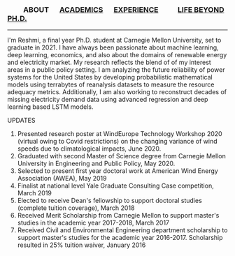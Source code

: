 
### &emsp;&emsp; ABOUT  &emsp; [ACADEMICS](./Academics.md) &emsp; [EXPERIENCE](./profexp.md) &emsp; &emsp; [LIFE BEYOND PH.D.](./lifebeyondphd.md)

-------  



I'm Reshmi, a final year Ph.D. student at Carnegie Mellon University, set to graduate in 2021. I have always been passionate about machine learning, deep learning, economics, and also about the domains of renewable energy and electricity market. My research reflects the blend of of my interest areas in a public policy setting. I am analyzing the future reliability of power systems for the United States by developing probabilistic mathematical models using terrabytes of reanalysis datasets to measure the resource adequacy metrics. Additionally, I am also working to reconstruct decades of missing electricity demand data using advanced regression and deep learning based LSTM models.

UPDATES
1. Presented research poster at WindEurope Technology Workshop 2020 (virtual owing to Covid restrictions) on the changing variance of wind speeds due to climatological impacts, June 2020.
2. Graduated with second Master of Science degree from Carnegie Mellon University in Engineering and Public Policy, May 2020.
3. Selected to present first year doctoral work at American Wind Energy Association (AWEA), May 2019
4. Finalist at national level Yale Graduate Consulting Case competition, March 2019
5. Elected to receive Dean's fellowship to support doctoral studies (complete tuition coverage), March 2018
6. Received Merit Scholarship from Carnegie Mellon to support master's studies in the academic year 2017-2018, March 2017
7. Received Civil and Environmental Engineering department scholarship to support master's studies for the academic year 2016-2017. Scholarship resulted in 25% tuition waiver, January 2016




 
